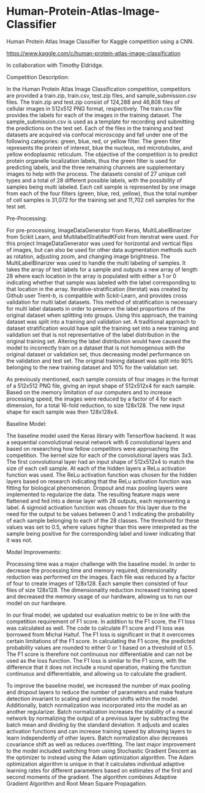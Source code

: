 # Human-Protein-Atlas-Image-Classifier
Human Protein Atlas Image Classifier for Kaggle competition using a CNN.

https://www.kaggle.com/c/human-protein-atlas-image-classification

In collaboration with Timothy Eldridge.

Competition Description:

In the Human Protein Atlas Image Classification competition, competitors are provided a train.zip, train.csv, test.zip files, and sample_submission.csv files. The train.zip and test.zip consist of 124,288 and 46,808 files of cellular images in 512x512 PNG format, respectively. The train.csv file provides the labels for each of the images in the training dataset. The sample_submission.csv is used as a template for recording and submitting the predictions on the test set. Each of the files in the training and test datasets are acquired via confocal microscopy and fall under one of the following categories: green, blue, red, or yellow filter. The green filter represents the protein of interest, blue the nucleus, red microtubules, and yellow endoplasmic reticulum. The objective of the competition is to predict protein organelle localization labels, thus the green filter is used for predicting labels, and the three remaining channels are supplementary images to help with the process. The datasets consist of 27 unique cell types and a total of 28 different possible labels, with the possibility of samples being multi labeled. Each cell sample is represented by one image from each of the four filters (green, blue, red, yellow), thus the total number of cell samples is 31,072 for the training set and 11,702 cell samples for the test set.

Pre-Processing:

For pre-processing, ImageDataGenerator from Keras, MultiLabelBinarizer from Scikit Learn, and MultilabelStratifiedKFold from iterstrat were used. For this project ImageDataGenerator was used for horizontal and vertical flips of images, but can also be used for other data augmentation methods such as rotation, adjusting zoom, and changing image brightness. The MultiLabelBinarizer was used to handle the multi labeling of samples. It takes the array of test labels for a sample and outputs a new array of length 28 where each location in the array is populated with either a 1 or 0 indicating whether that sample was labeled with the label corresponding to that location in the array. Iterative-stratification (iterstat) was created by Github user Trent-b, is compatible with Sckit-Learn, and provides cross validation for multi label datasets. This method of stratification is necessary for multi label datasets in order to preserve the label proportions of the original dataset when splitting into groups. Using this approach, the training dataset was split into a training and validation set. A traditional approach to dataset stratification would have split the training set into a new training and validation set that is not representative of the label distribution in the original training set. Altering the label distribution would have caused the model to incorrectly train on a dataset that is not homogenous with the original dataset or validation set, thus decreasing model performance on the validation and test set. The original training dataset was split into 90% belonging to the new training dataset and 10% for the validation set.

As previously mentioned, each sample consists of four images in the format of a 512x512 PNG file, giving an input shape of 512x512x4 for each sample. Based on the memory limitation of our computers and to increase processing speed, the images were reduced by a factor of 4 for each dimension, for a total 16-fold reduction, to size 128x128. The new input shape for each sample was then 128x128x4.

Baseline Model:

The baseline model used the Keras library with Tensorflow backend. It was a sequential convolutional neural network with 6 convolutional layers and based on researching how fellow competitors were approaching the competition. The kernel size for each of the convolutional layers was 3x3. The first convolutional layer had an input shape of 512x512x4 to match the size of each cell sample. At each of the hidden layers a ReLu activation function was used. The ReLu activation function was chosen for the hidden layers based on research indicating that the ReLu activation function was fitting for biological phenomenon. Dropout and max pooling layers were implemented to regularize the data. The resulting feature maps were flattened and fed into a dense layer with 28 outputs, each representing a label. A sigmoid activation function was chosen for this layer due to the need for the output to be values between 0 and 1 indicating the probability of each sample belonging to each of the 28 classes. The threshold for these values was set to 0.5, where values higher than this were interpreted as the sample being positive for the corresponding label and lower indicating that it was not. 

Model Improvements: 

Processing time was a major challenge with the baseline model. In order to decrease the processing time and memory required, dimensionality reduction was performed on the images. Each file was reduced by a factor of four to create images of 128x128. Each sample then consisted of four files of size 128x128. The dimensionality reduction increased training speed and decreased the memory usage of our hardware, allowing us to run our model on our hardware.

In our final model, we updated our evaluation metric to be in line with the competition requirement of F1 score. In addition to the F1 score, the F1 loss was calculated as well. The code to calculate F1 score and F1 loss was borrowed from Michal Haltuf. The F1 loss is significant in that it overcomes certain limitations of the F1 score. In calculating the F1 score, the predicted probability values are rounded to either 0 or 1 based on a threshold of 0.5. The F1 score is therefore not continuous nor differentiable and can not be used as the loss function. The F1 loss is similar to the F1 score, with the difference that it does not include a round operation, making the function continuous and differentiable, and allowing us to calculate the gradient. 

To improve the baseline model, we increased the number of max pooling and dropout layers to reduce the number of parameters and make feature detection invariant to scaling and orientation shifts within the model. Additionally, batch normalization was incorporated into the model as an another regularizer. Batch normalization increases the stability of a neural network by normalizing the output of a previous layer by subtracting the batch mean and dividing by the standard deviation. It adjusts and scales activation functions and can increase training speed by allowing layers to learn independently of other layers. Batch normalization also decreases covariance shift as well as reduces overfitting. The last major improvement to the model included switching from using Stochastic Gradient Descent as the optimizer to instead using the Adam optimization algorithm. The Adam optimization algorithm is unique in that it calculates individual adaptive learning rates for different parameters based on estimates of the first and second moments of the gradient. The algorithm combines Adaptive Gradient Algorithm and Root Mean Square Propagation.
